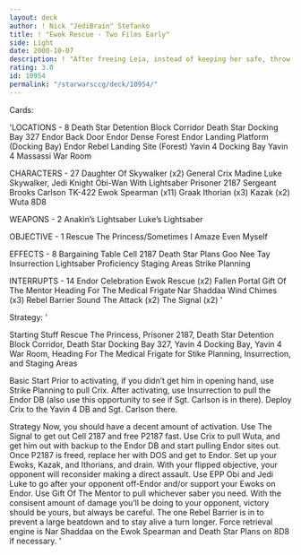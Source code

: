 ```yaml
---
layout: deck
author: ! Nick "JediBrain" Stefanko
title: ! "Ewok Rescue - Two Films Early"
side: Light
date: 2000-10-07
description: ! "After freeing Leia, instead of keeping her safe, throw her into the fray on Endor, where you’ll have Ewoks draining for as much as possible."
rating: 3.0
id: 10954
permalink: "/starwarsccg/deck/10954/"
---
```

Cards: 

'LOCATIONS - 8
Death Star Detention Block Corridor
Death Star Docking Bay 327
Endor Back Door
Endor Dense Forest
Endor Landing Platform (Docking Bay)
Endor Rebel Landing Site (Forest)
Yavin 4 Docking Bay
Yavin 4 Massassi War Room

CHARACTERS - 27
Daughter Of Skywalker (x2)
General Crix Madine
Luke Skywalker, Jedi Knight
Obi-Wan With Lightsaber
Prisoner 2187
Sergeant Brooks Carlson
TK-422
Ewok Spearman (x11)
Graak
Ithorian (x3)
Kazak (x2)
Wuta
8D8

WEAPONS - 2
Anakin’s Lightsaber
Luke’s Lightsaber

OBJECTIVE - 1
Rescue The Princess/Sometimes I Amaze Even Myself

EFFECTS - 8
Bargaining Table
Cell 2187
Death Star Plans
Goo Nee Tay
Insurrection
Lightsaber Proficiency
Staging Areas
Strike Planning

INTERRUPTS - 14
Endor Celebration
Ewok Rescue (x2)
Fallen Portal
Gift Of The Mentor
Heading For The Medical Frigate
Nar Shaddaa Wind Chimes (x3)
Rebel Barrier
Sound The Attack (x2)
The Signal (x2)
'

Strategy: '

Starting Stuff
Rescue The Princess, Prisoner 2187, Death Star Detention Block Corridor, Death Star Docking Bay 327, Yavin 4 Docking Bay, Yavin 4 War Room, Heading For The Medical Frigate for Stike Planning, Insurrection, and Staging Areas

Basic Start
Prior to activating, if you didn’t get him in opening hand, use Strike Planning to pull Crix.  After activating, use Insurrection to pull the Endor DB (also use this opportunity to see if Sgt. Carlson is in there).  Deploy Crix to the Yavin 4 DB and Sgt. Carlson there.

Strategy
Now, you should have a decent amount of activation.  Use The Signal to get out Cell 2187 and free P2187 fast.  Use Crix to pull Wuta, and get him out with backup to the Endor DB and start pulling Endor sites out.
Once P2187 is freed, replace her with DOS and get to Endor.  Set up your Ewoks, Kazak, and Ithorians, and drain.  With your flipped objective, your opponent will reconsider making a direct assault.  Use EPP Obi and Jedi Luke to go after your opponent off-Endor and/or support your Ewoks on Endor.  Use Gift Of The Mentor to pull whichever saber you need.  With the consisent amount of damage you’ll be doing to your opponent, victory should be yours, but always be careful.	The one Rebel Barrier is in to prevent a large beatdown and to stay alive a turn longer.
Force retrieval engine is Nar Shaddaa on the Ewok Spearman and Death Star Plans on 8D8 if necessary.
'
